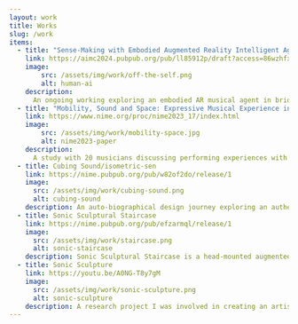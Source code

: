 ```yaml
---
layout: work
title: Works
slug: /work
items: 
  - title: "Sense-Making with Embodied Augmented Reality Intelligent Agent in Human-AI Co-creation"
    link: https://aimc2024.pubpub.org/pub/ll85912p/draft?access=86wzhfx6 
    image: 
        src: /assets/img/work/off-the-self.png
        alt: human-ai
    description:
      An ongoing working exploring an embodied AR musical agent in bridging sense-making during human-AI co-creation.
  - title: "Mobility, Sound and Space: Expressive Musical Experience in Augmented Reality"
    link: https://www.nime.org/proc/nime2023_17/index.html
    image: 
        src: /assets/img/work/mobility-space.jpg
        alt: nime2023-paper
    description:
      A study with 20 musicians discussing performing experiences with the isometric-sen instrument. This work was featured at NIME 2023.
  - title: Cubing Sound/isometric-sen
    link: https://nime.pubpub.org/pub/w82of2do/release/1
    image:
      src: /assets/img/work/cubing-sound.png
      alt: cubing-sound
    description: An auto-biographical design journey exploring an authentic musical interface for an augmented reality headset, consisting of a synthesiser interface, an embodied sound cube, and a spiral cubic instrument. This work was featured at NIME 2022, IEEEVR 2022.
  - title: Sonic Sculptural Staircase
    link: https://nime.pubpub.org/pub/efzarmql/release/1
    image:
      src: /assets/img/work/staircase.png
      alt: sonic-staircase
    description: Sonic Sculptural Staircase is a head-mounted augmented reality sonic artwork that integrates sound, visual overlay and interaction to enhance the appreciation of a sculptural staircase and its surroundings. This work was featured at NIME 2021.
  - title: Sonic Sculpture
    link: https://youtu.be/A0NG-T8y7gM
    image:
      src: /assets/img/work/sonic-sculpture.png
      alt: sonic-sculpture
    description: A research project I was involved in creating an artistic sonic installation using Microsoft HoloLens 1 - where and how my sonic research journey started!
---
```


